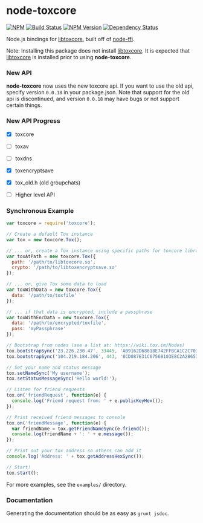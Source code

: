 node-toxcore
============

[![NPM](https://nodei.co/npm/toxcore.png?mini=true)](https://nodei.co/npm/toxcore/) [![Build Status](https://img.shields.io/travis/saneki/node-toxcore.svg?style=flat-square)](http://travis-ci.org/saneki/node-toxcore) [![NPM Version](https://img.shields.io/npm/v/toxcore.svg?style=flat-square)](https://www.npmjs.org/package/toxcore) [![Dependency Status](https://david-dm.org/saneki/node-toxcore.svg?style=flat-square)](https://david-dm.org/saneki/node-toxcore)

Node.js bindings for [libtoxcore], built off of [node-ffi].

Note: Installing this package does not install [libtoxcore]. It is expected
that [libtoxcore] is installed prior to using **node-toxcore**.

### New API

**node-toxcore** now uses the new toxcore api. If you want
to use the old api, specify version `0.0.18` in your package.json. Note
that support for the old api is discontinued, and version `0.0.18` may
have bugs or not support certain things.


### New API Progress

- [x] toxcore
- [ ] toxav
- [ ] toxdns
- [x] toxencryptsave
- [x] tox_old.h (old groupchats)
- [ ] Higher level API


### Synchronous Example

``` js
var toxcore = require('toxcore');

// Create a default Tox instance
var tox = new toxcore.Tox();

// ... or, create a Tox instance using specific paths for toxcore libraries
var toxAtPath = new toxcore.Tox({
  path: '/path/to/libtoxcore.so',
  crypto: '/path/to/libtoxencryptsave.so'
});

// ... or, give Tox some data to load
var toxWithData = new toxcore.Tox({
  data: '/path/to/toxfile'
});

// ... if that data is encrypted, include a passphrase
var toxWithEncData = new toxcore.Tox({
  data: '/path/to/encrypted/toxfile',
  pass: 'myPassphrase'
});

// Bootstrap from nodes (see a list at: https://wiki.tox.im/Nodes)
tox.bootstrapSync('23.226.230.47', 33445, 'A09162D68618E742FFBCA1C2C70385E6679604B2D80EA6E84AD0996A1AC8A074'); // stal
tox.bootstrapSync('104.219.184.206', 443, '8CD087E31C67568103E8C2A28653337E90E6B8EDA0D765D57C6B5172B4F1F04C'); // Jfreegman

// Set your name and status message
tox.setNameSync('My username');
tox.setStatusMessageSync('Hello world!');

// Listen for friend requests
tox.on('friendRequest', function(e) {
  console.log('Friend request from: ' + e.publicKeyHex());
});

// Print received friend messages to console
tox.on('friendMessage', function(e) {
  var friendName = tox.getFriendNameSync(e.friend());
  console.log(friendName + ': ' + e.message());
});

// Print out your tox address so others can add it
console.log('Address: ' + tox.getAddressHexSync());

// Start!
tox.start();
```

For more examples, see the `examples/` directory.


### Documentation

Generating the documentation should be as easy as `grunt jsdoc`.


[libtoxcore]:https://github.com/irungentoo/toxcore
[node-ffi]:https://github.com/node-ffi/node-ffi
